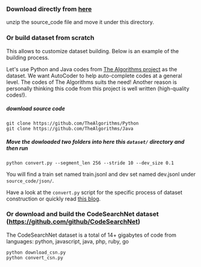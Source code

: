 ### Download directly from [here](https://ucdcs-student.ucd.ie/~cwang/autocoder/source_code.zip)

unzip the source_code file and move it under this directory.


### Or build dataset from scratch
This allows to customize dataset building. Below is an example of the building process.

Let's use Python and Java codes from [The Algorithms project](https://github.com/TheAlgorithms) as the dataset. We want AutoCoder to help auto-complete codes at a general level. The codes of The Algorithms suits the need! Another reason is personally thinking this code from this project is well written (high-quality codes!).

##### download source code
```
git clone https://github.com/TheAlgorithms/Python
git clone https://github.com/TheAlgorithms/Java
```

##### Move the dowloaded two folders into here this `dataset/` directory and then run

```
python convert.py --segment_len 256 --stride 10 --dev_size 0.1
```

You will find a train set named train.jsonl and dev set named dev.jsonl under `source_code/json/`.

Have a look at the `convert.py` script for the specific process of dataset construction or quickly read [this blog](#). 


### Or download and build the CodeSearchNet dataset (https://github.com/github/CodeSearchNet)

The CodeSearchNet dataset is a total of 14+ gigabytes of code from languages: python, javascript, java, php, ruby, go
```
python download_csn.py
python convert_csn.py
```


